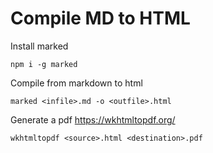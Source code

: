 # Compile MD to HTML

Install marked
```
npm i -g marked
```

Compile from markdown to html
```
marked <infile>.md -o <outfile>.html
```

Generate a pdf https://wkhtmltopdf.org/ 

```
wkhtmltopdf <source>.html <destination>.pdf
```
